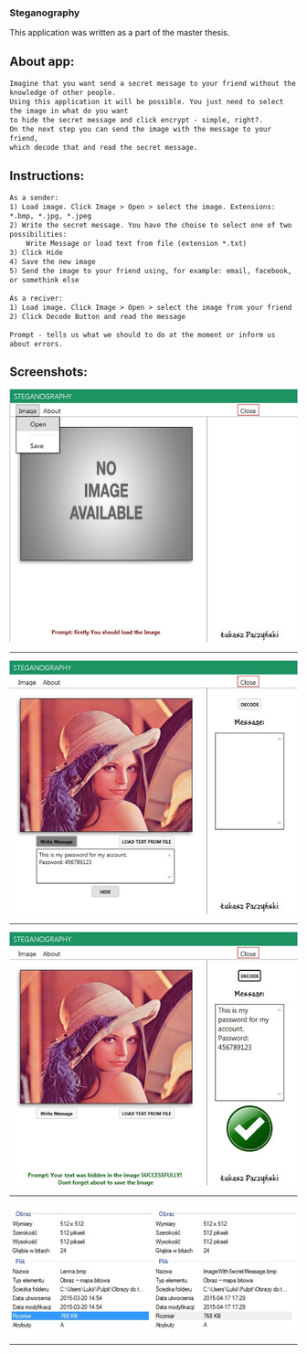 ### Steganography
This application was written as a part of the master thesis.

## About app:
```
Imagine that you want send a secret message to your friend without the knowledge of other people. 
Using this application it will be possible. You just need to select the image in what do you want 
to hide the secret message and click encrypt - simple, right?. 
On the next step you can send the image with the message to your friend, 
which decode that and read the secret message.
```

## Instructions:
```
As a sender:
1) Load image. Click Image > Open > select the image. Extensions: *.bmp, *.jpg, *.jpeg
2) Write the secret message. You have the choise to select one of two possibilities: 
    Write Message or load text from file (extension *.txt)
3) Click Hide
4) Save the new image
5) Send the image to your friend using, for example: email, facebook, or somethink else

As a reciver:
1) Load image. Click Image > Open > select the image from your friend
2) Click Decode Button and read the message

Prompt - tells us what we should to do at the moment or inform us about errors.
```
## Screenshots:

![Image](Screenshots/1.jpg)

----
![Image](Screenshots/2.jpg)

----
![Image](Screenshots/3.jpg)

----
![Image](Screenshots/4.jpg)

----
